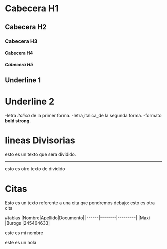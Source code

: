 # Cabecera H1
## Cabecera H2
### Cabecera H3
#### Cabecera H4
##### Cabecera H5

Underline 1
---------

Underline 2
========

-letra *italica* de la primer forma.
-letra_italica_de la segunda forma.
-formato **bold  strong.**

# lineas Divisorias
esto es un texto que sera dividido.

----
esto es otro texto de dividido

# Citas
Esto es un texto referente a una cita que pondremos debajo:
esto es otra cita

#tablas
|Nombre|Apellido|Documento|
|------|--------|---------|
|Maxi  |Burogs  |245464633|

este es mi nombre

este es un hola